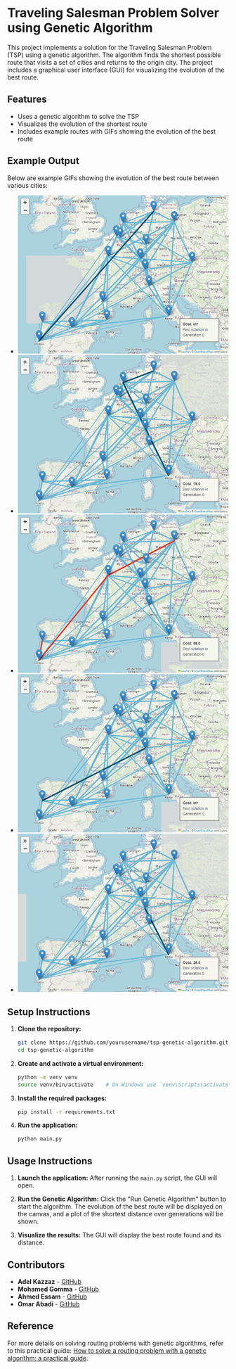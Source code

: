 # Traveling Salesman Problem Solver using Genetic Algorithm

This project implements a solution for the Traveling Salesman Problem (TSP) using a genetic algorithm. The algorithm finds the shortest possible route that visits a set of cities and returns to the origin city. The project includes a graphical user interface (GUI) for visualizing the evolution of the best route.

## Features

- Uses a genetic algorithm to solve the TSP
- Visualizes the evolution of the shortest route
- Includes example routes with GIFs showing the evolution of the best route

## Example Output

Below are example GIFs showing the evolution of the best route between various cities:

- ![Hamburg to Lisbon](output/best_route_evolution_Hamburg_Lisbon.gif)
- ![Hamburg to Rome](output/best_route_evolution_Hamburg_Rome.gif)
- ![Porto to Berlin](output/best_route_evolution_Porto_Berlin.gif)
- ![Porto to Zurich](output/best_route_evolution_Porto_Zurich.gif)
- ![Zurich to Rome](output/best_route_evolution_Zurich_Rome.gif)

## Setup Instructions

1. **Clone the repository:**
   ```bash
   git clone https://github.com/yourusername/tsp-genetic-algorithm.git
   cd tsp-genetic-algorithm
   ```

2. **Create and activate a virtual environment:**

   ```bash
   python -m venv venv
   source venv/bin/activate    # On Windows use `venv\Scripts\activate`
   ```

3. **Install the required packages:**

   ```bash
   pip install -r requirements.txt
   ```

4. **Run the application:**

   ```bash
   python main.py
   ```

## Usage Instructions

1. **Launch the application:**
   After running the `main.py` script, the GUI will open.

2. **Run the Genetic Algorithm:**
   Click the "Run Genetic Algorithm" button to start the algorithm. The evolution of the best route will be displayed on the canvas, and a plot of the shortest distance over generations will be shown.

3. **Visualize the results:**
   The GUI will display the best route found and its distance.

## Contributors

- **Adel Kazzaz** - [GitHub](https://github.com/Adelkazzaz)
- **Mohamed Gomma** - [GitHub](https://github.com/mo7amedgom3a)
- **Ahmed Essam** - [GitHub](https://github.com/bad-maths)
- **Omar Abadi** - [GitHub](https://github.com/omar344)

## Reference

For more details on solving routing problems with genetic algorithms, refer to this practical guide: [How to solve a routing problem with a genetic algorithm: a practical guide](https://medium.com/data-and-beyond/how-to-solve-a-routing-problem-with-a-genetic-algorithm-a-practical-guide-a0f0f8aa36db).
